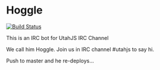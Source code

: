 Hoggle
=====

[![Build Status](https://travis-ci.org/UtahJS/Hoggle.svg?branch=master)](https://travis-ci.org/UtahJS/Hoggle)

This is an IRC bot for UtahJS IRC Channel

We call him Hoggle. Join us in IRC channel #utahjs to say hi.

Push to master and he re-deploys...

